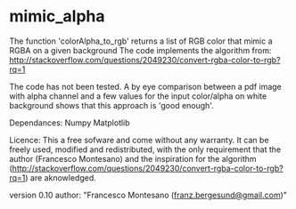 mimic_alpha
===========

The function 'colorAlpha_to_rgb' returns a list of RGB color that mimic 
a RGBA on a given background
The code implements the algorithm from: http://stackoverflow.com/questions/2049230/convert-rgba-color-to-rgb?rq=1

The code has not been tested. 
A by eye comparison between a pdf image with alpha channel and 
a few values for the input color/alpha on white background shows that this approach is 'good enough'.

Dependances:
  Numpy
  Matplotlib

Licence:
  This a free sofware and come without any warranty.
  It can be freely used, modified and redistributed, 
  with the only requirement that the author (Francesco Montesano) 
  and the inspiration for the algorithm (http://stackoverflow.com/questions/2049230/convert-rgba-color-to-rgb?rq=1)
  are aknowledged.

version 0.10
author: "Francesco Montesano (franz.bergesund@gmail.com)"

